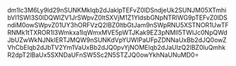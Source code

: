 dm1lc3M6Ly9ld29nSUNKMklqb2dJaklpTEFvZ0lDSndjeUk2SUNJM05XTmhibVI1SWl3S0lDQWlZV1JrSWpvZ0ltSXVjM1Z1YldsbGNpNTRlWG9pTEFvZ0lDSndiM0owSWpvZ01UY3hORFVzQ2lBZ0ltbGtJam9nSWpRNU5XSTNOR1UwTFRNMk1tTXROR1l3Wmkxa1lqWmxMVE5pWTJKak9EZ3pNMll5TWlJc0NpQWdJbUZwWkNJNklERTJMQW9nSUNKdVpYUWlPaUFpZDNNaUxBb2dJQ0owZVhCbElqb2dJbTV2Ym1VaUxBb2dJQ0pvYjNOMElqb2dJaUlzQ2lBZ0luQmhkR2dpT2lBaUx5SXNDaUFnSW5Sc2N5STZJQ0owYkhNaUNuMD0=
